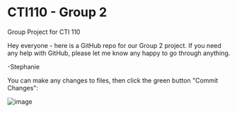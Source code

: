 # CTI110 - Group 2
Group Project for CTI 110

Hey everyone - here is a GitHub repo for our Group 2 project.  If you need any help with GitHub, please let me know any happy to go through anything.

-Stephanie

You can make any changes to files, then click the green button "Commit Changes":

![image](https://user-images.githubusercontent.com/102110658/163502096-02880773-ba81-4186-af54-24eb925445a9.png)
